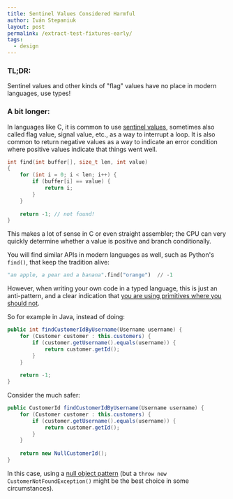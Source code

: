 ```yaml
---
title: Sentinel Values Considered Harmful
author: Iván Stepaniuk
layout: post
permalink: /extract-test-fixtures-early/
tags:
  - design
---
```


### TL;DR:
Sentinel values and other kinds of "flag" values have no place in modern languages, use types!

### A bit longer:
In languages like C, it is common to use [sentinel values](https://en.wikipedia.org/wiki/Sentinel_value),
sometimes also called flag value, signal value, etc., as a way to interrupt a loop. It is also common 
to return negative values as a way to indicate an error condition where positive values indicate that
things went well.

```c
int find(int buffer[], size_t len, int value)
{
    for (int i = 0; i < len; i++) {
        if (buffer[i] == value) {
            return i;
        }
    }
            
    return -1; // not found!
}
```

This makes a lot of sense in C or even straight assembler; the CPU can very quickly determine 
whether a value is positive and branch conditionally. 

You will find similar APIs in modern languages as well, such as Python's `find()`, that keep 
the tradition alive:
```python
"an apple, a pear and a banana".find("orange")  // -1
```

However, when writing your own code in a typed language, this is just an anti-pattern, and a clear
indication that [you are using primitives where you should not](https://refactoring.guru/smells/primitive-obsession). 

So for example in Java, instead of doing:
```java
public int findCustomerIdByUsername(Username username) {
    for (Customer customer : this.customers) {
        if (customer.getUsername().equals(username)) {
            return customer.getId();
        }
    }
    
    return -1;
}
```

Consider the much safer:
```java
public CustomerId findCustomerIdByUsername(Username username) {
    for (Customer customer : this.customers) {
        if (customer.getUsername().equals(username)) {
            return customer.getId();
        }
    }
    
    return new NullCustomerId();
}
```

In this case, using a [null object pattern](https://en.wikipedia.org/wiki/Null_object_pattern#Java) (but
a `throw new CustomerNotFoundException()` might be the best choice in some circumstances).
